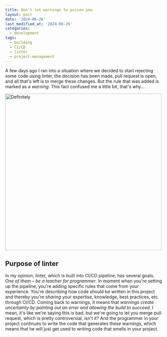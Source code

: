 ```yaml
---
title: Don't let warnings to poison you
layout: post
date: '2024-06-26'
last_modified_at: '2024-06-26'
categories:
  - development
tags:
  - building
  - CI/CD
  - linter
  - project-management
---
```


A few days ago I ran into a situation where we decided to start rejecting some code using linter,
the decision has been made, pull request is open, and all that's left is to merge these changes.
But the rule that was added is marked as a _warning_. This fact confused me a little bit, that's
why...

<img width="500" title="Definitely" alt="Definitely" src="https://imgs.xkcd.com/comics/definitely.png">

## Purpose of linter

In my opinion, linter, which is built into CI/CD pipeline, has several goals. _One of them – be a
teacher for programmer_.
In moment when you're setting up the pipeline, you're adding specific rules that come from your
experience.
You're describing how code should be written in this project
and thereby you're _sharing_ your expertise, knowledge,
best practices, etc. through CI/CD.
Coming back to warnings, it means that
_warnings create uncertainty by pointing out an error and allowing the build to succeed_.
I mean, it's like we're saying this is bad, but we're going to let you merge pull request, which is
pretty controversial, isn't it?
And the programmer in your project continues to write the code that generates these warnings,
which means that he will just get used to writing code that smells in your project.
